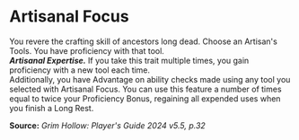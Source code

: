 # Artisanal Focus

You revere the crafting skill of ancestors long dead. Choose an Artisan's Tools. You have proficiency with that tool.  
***Artisanal Expertise.*** If you take this trait multiple times, you gain proficiency with a new tool each time.  
Additionally, you have Advantage on ability checks made using any tool you selected with Artisanal Focus. You can use this feature a number of times equal to twice your Proficiency Bonus, regaining all expended uses when you finish a Long Rest.

**Source:** *Grim Hollow: Player's Guide 2024 v5.5, p.32*